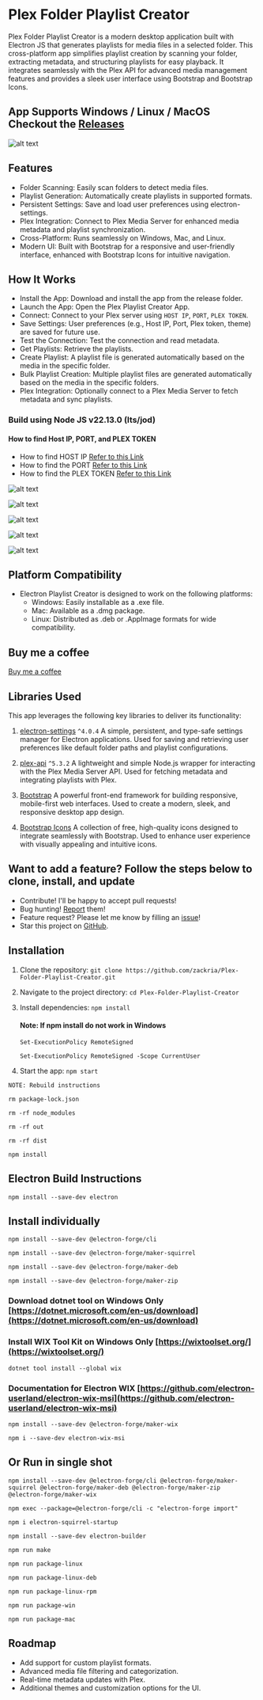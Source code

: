 # Plex Folder Playlist Creator

Plex Folder Playlist Creator is a modern desktop application built with Electron JS that generates playlists for media files in a selected folder. This cross-platform app simplifies playlist creation by scanning your folder, extracting metadata, and structuring playlists for easy playback. It integrates seamlessly with the Plex API for advanced media management features and provides a sleek user interface using Bootstrap and Bootstrap Icons.

## App Supports Windows / Linux / MacOS Checkout the [Releases](https://github.com/zackria/Plex-Folder-Playlist-Creator/releases)

![alt text](./img/01PlexFolderPlaylist.png)

## Features
- Folder Scanning: Easily scan folders to detect media files.
- Playlist Generation: Automatically create playlists in supported formats.
- Persistent Settings: Save and load user preferences using electron-settings.
- Plex Integration: Connect to Plex Media Server for enhanced media metadata and playlist synchronization.
- Cross-Platform: Runs seamlessly on Windows, Mac, and Linux.
- Modern UI: Built with Bootstrap for a responsive and user-friendly interface, enhanced with Bootstrap Icons for intuitive navigation.

## How It Works
- Install the App: Download and install the app from the release folder.
- Launch the App: Open the Plex Playlist Creator App.
- Connect: Connect to your Plex server using `HOST IP`, `PORT`, `PLEX TOKEN`.
- Save Settings: User preferences (e.g., Host IP, Port, Plex token, theme) are saved for future use.
- Test the Connection: Test the connection and read metadata.
- Get Playlists: Retrieve the playlists.
- Create Playlist: A playlist file is generated automatically based on the media in the specific folder.
- Bulk Playlist Creation: Multiple playlist files are generated automatically based on the media in the specific folders.
- Plex Integration: Optionally connect to a Plex Media Server to fetch metadata and sync playlists.

### Build using Node JS v22.13.0 (lts/jod)



#### How to find Host IP, PORT, and PLEX TOKEN 
- How to find HOST IP [Refer to this Link](FINDHOST_PORT.md)
- How to find the PORT [Refer to this Link](FINDHOST_PORT.md)
- How to find the PLEX TOKEN [Refer to this Link](FINDPLEXTOKEN.md)

![alt text](./img/02PlexTestConnection.png)

![alt text](./img/03PlexNavigationMenu.png)

![alt text](./img/04PlexGetPlaylist.png)

![alt text](./img/05PlexCreatePlaylistFolder.png)

![alt text](./img/06PlexBulkPlaylist.png)

## Platform Compatibility
- Electron Playlist Creator is designed to work on the following platforms:
    - Windows: Easily installable as a .exe file.
    - Mac: Available as a .dmg package.
    - Linux: Distributed as .deb or .AppImage formats for wide compatibility.

## Buy me a coffee
[Buy me a coffee](https://buymeacoffee.com/zackdawood)

## Libraries Used
This app leverages the following key libraries to deliver its functionality:

1. [electron-settings](https://github.com/nathanbuchar/electron-settings) `^4.0.4`
     A simple, persistent, and type-safe settings manager for Electron applications.
     Used for saving and retrieving user preferences like default folder paths and playlist configurations.

2. [plex-api](https://github.com/phillipj/node-plex-api) `^5.3.2`
     A lightweight and simple Node.js wrapper for interacting with the Plex Media Server API.
     Used for fetching metadata and integrating playlists with Plex.

3. [Bootstrap](https://getbootstrap.com/)
     A powerful front-end framework for building responsive, mobile-first web interfaces.
     Used to create a modern, sleek, and responsive desktop app design.

4. [Bootstrap Icons](https://icons.getbootstrap.com/)
     A collection of free, high-quality icons designed to integrate seamlessly with Bootstrap.
     Used to enhance user experience with visually appealing and intuitive icons.

## Want to add a feature? Follow the steps below to clone, install, and update

- Contribute! I'll be happy to accept pull requests!
- Bug hunting! [Report](https://github.com/zackria/Plex-Folder-Playlist-Creator/issues) them!
- Feature request? Please let me know by filling an [issue](https://github.com/zackria/Plex-Folder-Playlist-Creator/issues)!
- Star this project on [GitHub](https://github.com/zackria/Plex-Folder-Playlist-Creator).

## Installation

1. Clone the repository:
     `git clone https://github.com/zackria/Plex-Folder-Playlist-Creator.git`

2. Navigate to the project directory:
     `cd Plex-Folder-Playlist-Creator`

3. Install dependencies:
     `npm install`

     #### Note: If npm install do not work in Windows 
     `Set-ExecutionPolicy RemoteSigned`

     `Set-ExecutionPolicy RemoteSigned -Scope CurrentUser`

4. Start the app:
     `npm start`


```NOTE: Rebuild instructions```

`rm package-lock.json`

`rm -rf node_modules`

`rm -rf out`

`rm -rf dist`

`npm install`

## Electron Build Instructions
`npm install --save-dev electron`

## Install individually
`npm install --save-dev @electron-forge/cli`

`npm install --save-dev @electron-forge/maker-squirrel`

`npm install --save-dev @electron-forge/maker-deb`

`npm install --save-dev @electron-forge/maker-zip`


### Download dotnet tool on Windows Only [https://dotnet.microsoft.com/en-us/download](https://dotnet.microsoft.com/en-us/download)

### Install WIX Tool Kit on Windows Only [https://wixtoolset.org/](https://wixtoolset.org/)

`dotnet tool install --global wix`

### Documentation for Electron WIX [https://github.com/electron-userland/electron-wix-msi](https://github.com/electron-userland/electron-wix-msi)

`npm install --save-dev @electron-forge/maker-wix`

`npm i --save-dev electron-wix-msi`

## Or Run in single shot
`npm install --save-dev @electron-forge/cli @electron-forge/maker-squirrel @electron-forge/maker-deb @electron-forge/maker-zip @electron-forge/maker-wix`

`npm exec --package=@electron-forge/cli -c "electron-forge import"`

`npm i electron-squirrel-startup`

`npm install --save-dev electron-builder`

`npm run make`


`npm run package-linux`


`npm run package-linux-deb`


`npm run package-linux-rpm`


`npm run package-win`


`npm run package-mac`

## Roadmap
- Add support for custom playlist formats.
- Advanced media file filtering and categorization.
- Real-time metadata updates with Plex.
- Additional themes and customization options for the UI.
